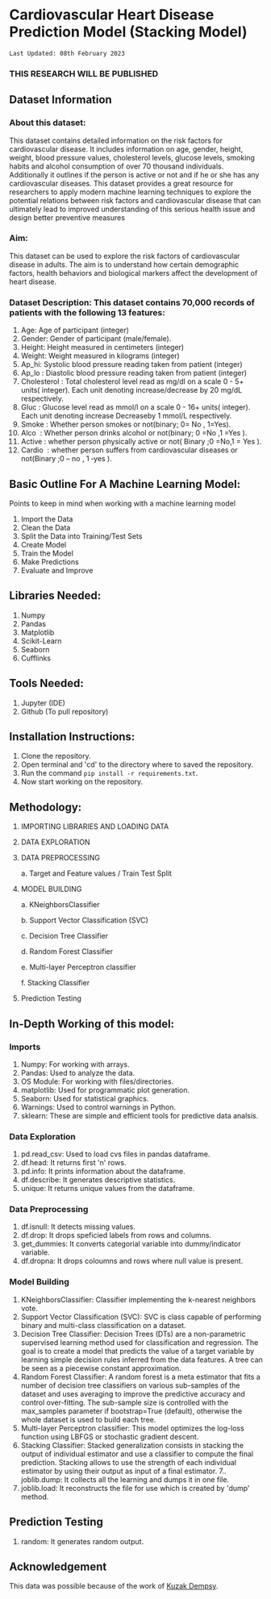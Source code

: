 # Cardiovascular Heart Disease Prediction Model (Stacking Model)
`Last Updated: 08th February 2023`

### **THIS RESEARCH WILL BE PUBLISHED**

## Dataset Information

### About this dataset:
This dataset contains detailed information on the risk factors for cardiovascular disease. It includes information on age, gender, height, weight, blood pressure values, cholesterol levels, glucose levels, smoking habits and alcohol consumption of over 70 thousand individuals. Additionally it outlines if the person is active or not and if he or she has any cardiovascular diseases. This dataset provides a great resource for researchers to apply modern machine learning techniques to explore the potential relations between risk factors and cardiovascular disease that can ultimately lead to improved understanding of this serious health issue and design better preventive measures

### Aim:
This dataset can be used to explore the risk factors of cardiovascular disease in adults. The aim is to understand how certain demographic factors, health behaviors and biological markers affect the development of heart disease.

### Dataset Description: This dataset contains 70,000 records of patients with the following 13 features:

1. Age: Age of participant (integer)
2. Gender: Gender of participant (male/female).
3. Height: Height measured in centimeters (integer)
4. Weight: Weight measured in kilograms (integer)
5. Ap_hi: Systolic blood pressure reading taken from patient (integer)
6. Ap_lo : Diastolic blood pressure reading taken from patient (integer)
7. Cholesterol : Total cholesterol level read as mg/dl on a scale 0 - 5+ units( integer). Each unit denoting increase/decrease by 20 mg/dL respectively.
8. Gluc : Glucose level read as mmol/l on a scale 0 - 16+ units( integer). Each unit denoting increase Decreaseby 1 mmol/L respectively.
9. Smoke  : Whether person smokes or not(binary; 0= No , 1=Yes).
10. Alco ​­ : Whether person drinks alcohol or not(binary; 0 =No ,1 =Yes ).
11. Active : whether person physically active or not( Binary ;0 =No,1 = Yes ).
12. Cardio ­­ : whether person suffers from cardiovascular diseases or not(Binary ;0 – no , 1 ­‑yes ).

## Basic Outline For A Machine Learning Model:

Points to keep in mind when working with a machine learning model

1. Import the Data
2. Clean the Data
3. Split the Data into Training/Test Sets
4. Create Model
5. Train the Model
6. Make Predictions
7. Evaluate and Improve

## Libraries Needed:

1. Numpy
2. Pandas
3. Matplotlib
4. Scikit-Learn
5. Seaborn
6. Cufflinks

## Tools Needed:

1. Jupyter (IDE)
2. Github (To pull repository)

## Installation Instructions:

1. Clone the repository.
2. Open terminal and 'cd' to the directory where to saved the repository.
3. Run the command `pip install -r requirements.txt`.
4. Now start working on the repository.

## Methodology:

1. IMPORTING LIBRARIES AND LOADING DATA
2. DATA EXPLORATION
3. DATA PREPROCESSING

    a. Target and Feature values / Train Test Split
4. MODEL BUILDING

    a. KNeighborsClassifier

    b. Support Vector Classification (SVC)

    c. Decision Tree Classifier

    d. Random Forest Classifier

    e. Multi-layer Perceptron classifier

    f. Stacking Classifier

5. Prediction Testing


## In-Depth Working of this model:

### Imports

1. Numpy: For working with arrays.
2. Pandas: Used to analyze the data.
3. OS Module: For working with files/directories.
4. matplotlib: Used for programmatic plot generation.
5. Seaborn: Used for statistical graphics.
6. Warnings: Used to control warnings in Python.
7. sklearn: These are simple and efficient tools for predictive data analsis.

### Data Exploration

1. pd.read_csv: Used to load cvs files in pandas dataframe.
2. df.head: It returns first 'n' rows.
3. pd.info: It prints information about the dataframe.
4. df.describe: It generates descriptive statistics.
5. unique: It returns unique values from the dataframe.

### Data Preprocessing

1. df.isnull: It detects missing values.
2. df.drop: It drops speficied labels from rows and columns.
3. get_dummies: It converts categorial variable into dummy/indicator variable.
4. df.dropna: It drops coloumns and rows where null value is present.

### Model Building

1. KNeighborsClassifier: Classifier implementing the k-nearest neighbors vote.
2. Support Vector Classification (SVC): SVC is class capable of performing binary and multi-class classification on a dataset.
3. Decision Tree Classifier: Decision Trees (DTs) are a non-parametric supervised learning method used for classification and regression. The goal is to create a model that predicts the value of a target variable by learning simple decision rules inferred from the data features. A tree can be seen as a piecewise constant approximation.
4. Random Forest Classifier: A random forest is a meta estimator that fits a number of decision tree classifiers on various sub-samples of the dataset and uses averaging to improve the predictive accuracy and control over-fitting. The sub-sample size is controlled with the max_samples parameter if bootstrap=True (default), otherwise the whole dataset is used to build each tree.
5. Multi-layer Perceptron classifier: This model optimizes the log-loss function using LBFGS or stochastic gradient descent.
6. Stacking Classifier: Stacked generalization consists in stacking the output of individual estimator and use a classifier to compute the final prediction. Stacking allows to use the strength of each individual estimator by using their output as input of a final estimator.
7.. joblib.dump: It collects all the learning and dumps it in one file.
8. joblib.load: It reconstructs the file for use which is created by 'dump' method.

## Prediction Testing

1. random: It generates random output.

## Acknowledgement
This data was possible because of the work of [Kuzak Dempsy](https://data.world/kudem).